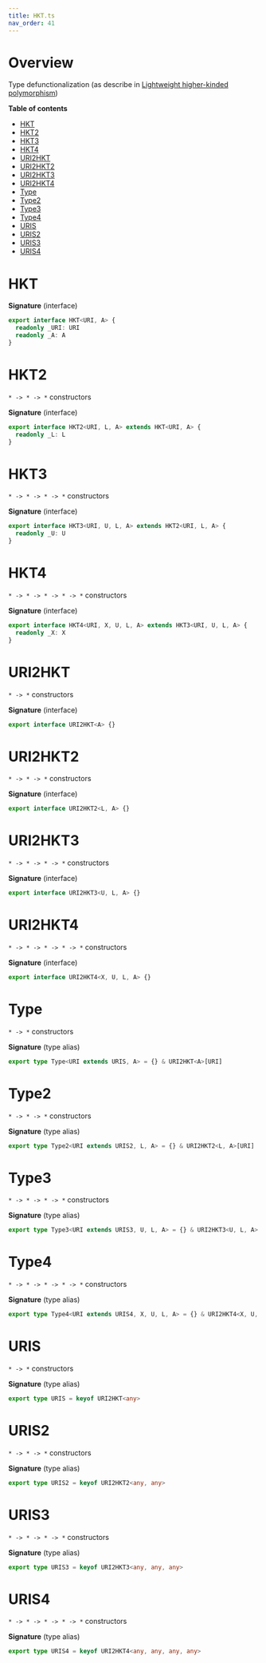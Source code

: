 ```yaml
---
title: HKT.ts
nav_order: 41
---
```


# Overview

Type defunctionalization (as describe in [Lightweight higher-kinded polymorphism](https://www.cl.cam.ac.uk/~jdy22/papers/lightweight-higher-kinded-polymorphism.pdf))

<!-- START doctoc generated TOC please keep comment here to allow auto update -->
<!-- DON'T EDIT THIS SECTION, INSTEAD RE-RUN doctoc TO UPDATE -->
**Table of contents**

- [HKT](#hkt)
- [HKT2](#hkt2)
- [HKT3](#hkt3)
- [HKT4](#hkt4)
- [URI2HKT](#uri2hkt)
- [URI2HKT2](#uri2hkt2)
- [URI2HKT3](#uri2hkt3)
- [URI2HKT4](#uri2hkt4)
- [Type](#type)
- [Type2](#type2)
- [Type3](#type3)
- [Type4](#type4)
- [URIS](#uris)
- [URIS2](#uris2)
- [URIS3](#uris3)
- [URIS4](#uris4)

<!-- END doctoc generated TOC please keep comment here to allow auto update -->

# HKT

**Signature** (interface)

```ts
export interface HKT<URI, A> {
  readonly _URI: URI
  readonly _A: A
}
```

# HKT2

`* -> * -> *` constructors

**Signature** (interface)

```ts
export interface HKT2<URI, L, A> extends HKT<URI, A> {
  readonly _L: L
}
```

# HKT3

`* -> * -> * -> *` constructors

**Signature** (interface)

```ts
export interface HKT3<URI, U, L, A> extends HKT2<URI, L, A> {
  readonly _U: U
}
```

# HKT4

`* -> * -> * -> * -> *` constructors

**Signature** (interface)

```ts
export interface HKT4<URI, X, U, L, A> extends HKT3<URI, U, L, A> {
  readonly _X: X
}
```

# URI2HKT

`* -> *` constructors

**Signature** (interface)

```ts
export interface URI2HKT<A> {}
```

# URI2HKT2

`* -> * -> *` constructors

**Signature** (interface)

```ts
export interface URI2HKT2<L, A> {}
```

# URI2HKT3

`* -> * -> * -> *` constructors

**Signature** (interface)

```ts
export interface URI2HKT3<U, L, A> {}
```

# URI2HKT4

`* -> * -> * -> * -> *` constructors

**Signature** (interface)

```ts
export interface URI2HKT4<X, U, L, A> {}
```

# Type

`* -> *` constructors

**Signature** (type alias)

```ts
export type Type<URI extends URIS, A> = {} & URI2HKT<A>[URI]
```

# Type2

`* -> * -> *` constructors

**Signature** (type alias)

```ts
export type Type2<URI extends URIS2, L, A> = {} & URI2HKT2<L, A>[URI]
```

# Type3

`* -> * -> * -> *` constructors

**Signature** (type alias)

```ts
export type Type3<URI extends URIS3, U, L, A> = {} & URI2HKT3<U, L, A>[URI]
```

# Type4

`* -> * -> * -> * -> *` constructors

**Signature** (type alias)

```ts
export type Type4<URI extends URIS4, X, U, L, A> = {} & URI2HKT4<X, U, L, A>[URI]
```

# URIS

`* -> *` constructors

**Signature** (type alias)

```ts
export type URIS = keyof URI2HKT<any>
```

# URIS2

`* -> * -> *` constructors

**Signature** (type alias)

```ts
export type URIS2 = keyof URI2HKT2<any, any>
```

# URIS3

`* -> * -> * -> *` constructors

**Signature** (type alias)

```ts
export type URIS3 = keyof URI2HKT3<any, any, any>
```

# URIS4

`* -> * -> * -> * -> *` constructors

**Signature** (type alias)

```ts
export type URIS4 = keyof URI2HKT4<any, any, any, any>
```
